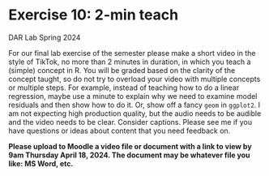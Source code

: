 Exercise 10: 2-min teach
================
DAR Lab
Spring 2024

For our final lab exercise of the semester please make a short video in
the style of TikTok, no more than 2 minutes in duration, in which you
teach a (simple) concept in R. You will be graded based on the clarity
of the concept taught, so do not try to overload your video with
multiple concepts or multiple steps. For example, instead of teaching
how to do a linear regression, maybe use a minute to explain why we need
to examine model residuals and then show how to do it. Or, show off a
fancy `geom` in `ggplot2`. I am not expecting high production quality,
but the audio needs to be audible and the video needs to be clear.
Consider captions. Please see me if you have questions or ideas about
content that you need feedback on.

**Please upload to Moodle a video file or document with a link to view
by 9am Thursday April 18, 2024. The document may be whatever file you
like: MS Word, etc.**
